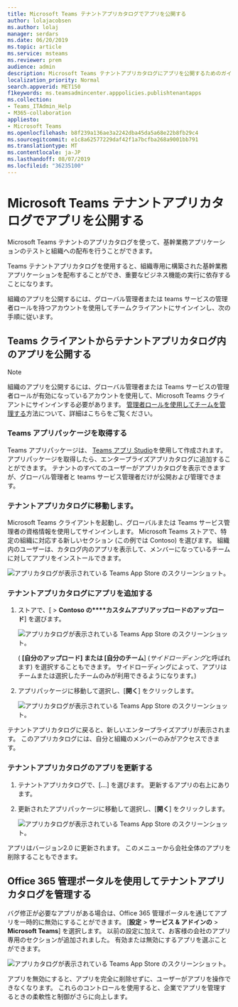 ```yaml
---
title: Microsoft Teams テナントアプリカタログでアプリを公開する
author: lolajacobsen
ms.author: lolaj
manager: serdars
ms.date: 06/20/2019
ms.topic: article
ms.service: msteams
ms.reviewer: prem
audience: admin
description: Microsoft Teams テナントアプリカタログにアプリを公開するためのガイダンス。
localization_priority: Normal
search.appverid: MET150
f1keywords: ms.teamsadmincenter.apppolicies.publishtenantapps
ms.collection:
- Teams_ITAdmin_Help
- M365-collaboration
appliesto:
- Microsoft Teams
ms.openlocfilehash: b8f239a136ae3a2242dba45da5a68e22b8fb29c4
ms.sourcegitcommit: e1c8a62577229daf42f1a7bcfba268a9001bb791
ms.translationtype: MT
ms.contentlocale: ja-JP
ms.lasthandoff: 08/07/2019
ms.locfileid: "36235100"
---
```

<a name="publish-apps-in-the-microsoft-teams-tenant-apps-catalog"></a>Microsoft Teams テナントアプリカタログでアプリを公開する
=======================================================

Microsoft Teams テナントのアプリカタログを使って、基幹業務アプリケーションのテストと組織への配布を行うことができます。

Teams テナントアプリカタログを使用すると、組織専用に構築された基幹業務アプリケーションを配布することができ、重要なビジネス機能の実行に依存することになります。

組織のアプリを公開するには、グローバル管理者または teams サービスの管理者ロールを持つアカウントを使用してチームクライアントにサインインし、次の手順に従います。

## <a name="publish-an-app-in-the-tenant-apps-catalog-from-the-teams-client"></a>Teams クライアントからテナントアプリカタログ内のアプリを公開する

> [!NOTE]
> 組織のアプリを公開するには、グローバル管理者または Teams サービスの管理者ロールが有効になっているアカウントを使用して、Microsoft Teams クライアントにサインインする必要があります。 [管理者ロールを使用してチームを管理する](https://docs.microsoft.com/MicrosoftTeams/using-admin-roles)方法について、詳細はこちらをご覧ください。

### <a name="get-a-teams-app-package"></a>Teams アプリパッケージを取得する

Teams アプリパッケージは、 [Teams アプリ Studio](https://docs.microsoft.com/microsoftteams/platform/get-started/get-started-app-studio)を使用して作成されます。 アプリパッケージを取得したら、エンタープライズアプリカタログに追加することができます。 テナントのすべてのユーザーがアプリカタログを表示できますが、グローバル管理者と teams サービス管理者だけが公開および管理できます。

### <a name="go-to-the-tenant-apps-catalog"></a>テナントアプリカタログに移動します。

Microsoft Teams クライアントを起動し、グローバルまたは Teams サービス管理者の資格情報を使用してサインインします。 Microsoft Teams ストアで、特定の組織に対応する新しいセクション (この例では Contoso) を選びます。 組織内のユーザーは、カタログ内のアプリを表示して、メンバーになっているチームに対してアプリをインストールできます。

![アプリカタログが表示されている Teams App Store のスクリーンショット。](media/private-app-store-teams-image01.png)

### <a name="add-an-app-to-the-tenant-apps-catalog"></a>テナントアプリカタログにアプリを追加する

1. ストアで、[ > **Contoso の****カスタムアプリアップロードのアップロード**] を選びます。

    ![アプリカタログが表示されている Teams App Store のスクリーンショット。](media/private-app-store-teams-image02.png)

    ( **[自分のアップロード] または [自分のチーム**] (*サイドローディング*と呼ばれます) を選択することもできます。 サイドローディングによって、アプリはチームまたは選択したチームのみが利用できるようになります。)

2. アプリパッケージに移動して選択し、[**開く**] をクリックします。

    ![アプリカタログが表示されている Teams App Store のスクリーンショット。](media/private-app-store-teams-image03.png)

テナントアプリカタログに戻ると、新しいエンタープライズアプリが表示されます。 このアプリカタログには、自分と組織のメンバーのみがアクセスできます。

### <a name="update-an-app-in-the-tenant-apps-catalog"></a>テナントアプリカタログのアプリを更新する

1. テナントアプリカタログで、[**..**.] を選びます。 更新するアプリの右上にあります。

2. 更新されたアプリパッケージに移動して選択し、[**開く**] をクリックします。

    ![アプリカタログが表示されている Teams App Store のスクリーンショット。](media/private-app-store-teams-image04.png)

アプリはバージョン2.0 に更新されます。 このメニューから会社全体のアプリを削除することもできます。

## <a name="use-the-office-365-admin-portal-to-manage-the-tenant-apps-catalog"></a>Office 365 管理ポータルを使用してテナントアプリカタログを管理する

バグ修正が必要なアプリがある場合は、Office 365 管理ポータルを通じてアプリを一時的に無効にすることができます。 [**設定** > **サービス & アドインの** > **Microsoft Teams**] を選択します。 以前の設定に加えて、お客様の会社のアプリ専用のセクションが追加されました。 有効または無効にするアプリを選ぶことができます。

![アプリカタログが表示されている Teams App Store のスクリーンショット。](media/private-app-store-teams-image05.png)

アプリを無効にすると、アプリを完全に削除せずに、ユーザーがアプリを操作できなくなります。 これらのコントロールを使用すると、企業でアプリを管理するときの柔軟性と制御がさらに向上します。
